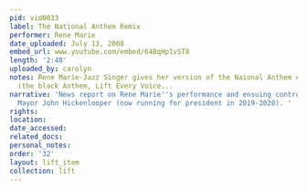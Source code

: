 ```yaml
---
pid: vid0033
label: The National Anthem Remix
performer: Rene Marie
date_uploaded: July 13, 2008
embed_url: www.youtube.com/embed/64BqHp1vST8
length: '2:48'
uploaded_by: carolyn
notes: Rene Marie-Jazz Singer gives her version of the Naional Anthem Alternative
  (the black Anthem, Lift Every Voice...
narrative: 'News report on Rene Marie''s performance and ensuing controversy. Denver
  Mayor John Hickenlooper (now running for president in 2019-2020). '
rights: 
location: 
date_accessed: 
related_docs: 
personal_notes: 
order: '32'
layout: lift_item
collection: lift
---
```

